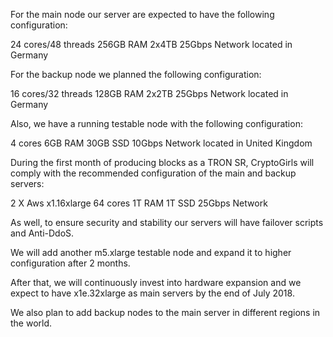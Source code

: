 For the main node our server are expected to have the following configuration:

24 cores/48 threads 256GB RAM 2x4TB 25Gbps Network located in Germany

For the backup node we planned the following configuration:

16 cores/32 threads 128GB RAM 2x2TB 25Gbps Network located in Germany

Also, we have a running testable node with the following configuration:

4 cores 6GB RAM 30GB SSD 10Gbps Network</strong> located in United Kingdom

During the first month of producing blocks as a TRON SR, CryptoGirls will comply with the recommended configuration of the main and backup servers:

2 X Aws x1.16xlarge 64 cores 1T RAM 1T SSD 25Gbps Network

As well, to ensure security and stability our servers will have failover scripts and Anti-DdoS.

We will add another m5.xlarge testable node and expand it to higher configuration after 2 months.

After that, we will continuously invest into hardware expansion and we expect to have x1e.32xlarge as main servers by the end of July 2018.

We also plan to add backup nodes to the main server in different regions in the world.
